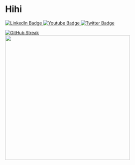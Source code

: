 # Hihi
<div id="badges">
  <a href="https://www.linkedin.com/in/anya-h-896788255/">
    <img src="https://img.shields.io/badge/LinkedIn-blue?style=for-the-badge&logo=linkedin&logoColor=white" alt="LinkedIn Badge"/>
  </a>
  <a href="your-youtube-URL">
    <img src="https://img.shields.io/badge/YouTube-red?style=for-the-badge&logo=youtube&logoColor=white" alt="Youtube Badge"/>
  </a>
  <a href="your-twitter-URL">
    <img src="https://img.shields.io/badge/Twitter-blue?style=for-the-badge&logo=twitter&logoColor=white" alt="Twitter Badge"/>
  </a>
</div>

[![GitHub Streak](https://github-readme-streak-stats.herokuapp.com?user=anya2041)](https://git.io/streak-stats)
<img src="https://github-readme-stats.vercel.app/api?username=anya2041&show_icons=true&theme=ADD_THEME_HERE" width="400">
